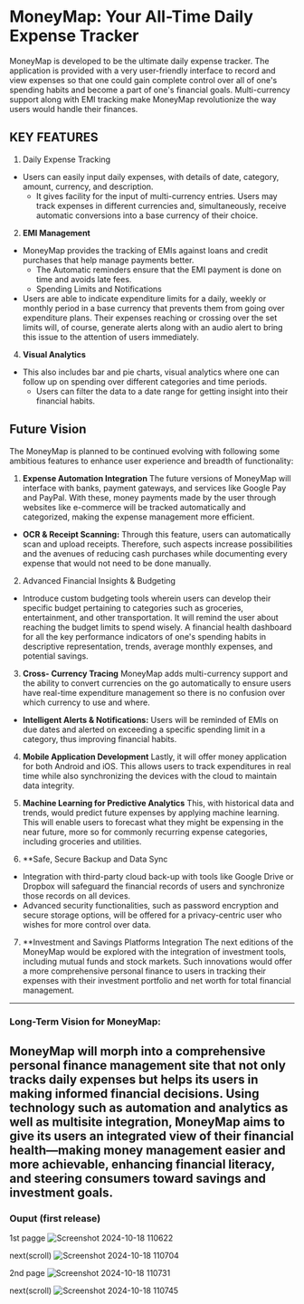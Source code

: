 # MoneyMap: Your All-Time Daily Expense Tracker

MoneyMap is developed to be the ultimate daily expense tracker. The application is provided with a very user-friendly interface to record and view expenses so that one could gain complete control over all of one's spending habits and become a part of one's financial goals. Multi-currency support along with EMI tracking make MoneyMap revolutionize the way users would handle their finances.

## KEY FEATURES

1. Daily Expense Tracking
- Users can easily input daily expenses, with details of date, category, amount, currency, and description.
   - It gives facility for the input of multi-currency entries. Users may track expenses in different currencies and, simultaneously, receive automatic conversions into a base currency of their choice.

2. **EMI Management**
- MoneyMap provides the tracking of EMIs against loans and credit purchases that help manage payments better.
   - The Automatic reminders ensure that the EMI payment is done on time and avoids late fees.
   - Spending Limits and Notifications
- Users are able to indicate expenditure limits for a daily, weekly or monthly period in a base currency that prevents them from going over expenditure plans.
  Their expenses reaching or crossing over the set limits will, of course, generate alerts along with an audio alert to bring this issue to the attention of users immediately.

4. **Visual Analytics**
- This also includes bar and pie charts, visual analytics where one can follow up on spending over different categories and time periods.
  - Users can filter the data to a date range for getting insight into their financial habits.
 
## Future Vision
 
The MoneyMap is planned to be continued evolving with following some ambitious features to enhance user experience and breadth of functionality:
 
1. **Expense Automation Integration**
The future versions of MoneyMap will interface with banks, payment gateways, and services like Google Pay and PayPal. With these, money payments made by the user through websites like e-commerce will be tracked automatically and categorized, making the expense management more efficient.
- **OCR & Receipt Scanning:** Through this feature, users can automatically scan and upload receipts. Therefore, such aspects increase possibilities and the avenues of reducing cash purchases while documenting every expense that would not need to be done manually.

2. Advanced Financial Insights & Budgeting
- Introduce custom budgeting tools wherein users can develop their specific budget pertaining to categories such as groceries, entertainment, and other transportation. It will remind the user about reaching the budget limits to spend wisely.
   A financial health dashboard for all the key performance indicators of one's spending habits in descriptive representation, trends, average monthly expenses, and potential savings.

3. **Cross- Currency Tracing**
MoneyMap adds multi-currency support and the ability to convert currencies on the go automatically to ensure users have real-time expenditure management so there is no confusion over which currency to use and where.
- **Intelligent Alerts & Notifications:** Users will be reminded of EMIs on due dates and alerted on exceeding a specific spending limit in a category, thus improving financial habits.

4. **Mobile Application Development**
Lastly, it will offer money application for both Android and iOS. This allows users to track expenditures in real time while also synchronizing the devices with the cloud to maintain data integrity.

5. **Machine Learning for Predictive Analytics**
This, with historical data and trends, would predict future expenses by applying machine learning. This will enable users to forecast what they might be expensing in the near future, more so for commonly recurring expense categories, including groceries and utilities.

6. **Safe, Secure Backup and Data Sync
- Integration with third-party cloud back-up with tools like Google Drive or Dropbox will safeguard the financial records of users and synchronize those records on all devices.
- Advanced security functionalities, such as password encryption and secure storage options, will be offered for a privacy-centric user who wishes for more control over data.

7. **Investment and Savings Platforms Integration
The next editions of the MoneyMap would be explored with the integration of investment tools, including mutual funds and stock markets. Such innovations would offer a more comprehensive personal finance to users in tracking their expenses with their investment portfolio and net worth for total financial management.







---

### Long-Term Vision for **MoneyMap**:
MoneyMap will morph into a comprehensive personal finance management site that not only tracks daily expenses but helps its users in making informed financial decisions. Using technology such as automation and analytics as well as multisite integration, **MoneyMap** aims to give its users an **integrated view of their financial health**—making money management easier and more achievable, enhancing financial literacy, and steering consumers toward savings and investment goals.
---

### Ouput (first release)
1st pagge
![Screenshot 2024-10-18 110622](https://github.com/user-attachments/assets/50038255-3e2c-4b77-9226-d2ff100f36b3)

next(scroll)
![Screenshot 2024-10-18 110704](https://github.com/user-attachments/assets/2ab6ec4e-9dcc-4241-b752-12c2e37d010a)

2nd page
![Screenshot 2024-10-18 110731](https://github.com/user-attachments/assets/ab37255b-34d4-4413-b9fe-bfadf286e4e3)

next(scroll)
![Screenshot 2024-10-18 110745](https://github.com/user-attachments/assets/b5174e52-d6a5-41c3-9f52-b2d86b5bdaa2)


